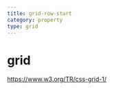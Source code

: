 ```yaml
---
title: grid-row-start
category: property
type: grid
---
```


# grid

<https://www.w3.org/TR/css-grid-1/>
